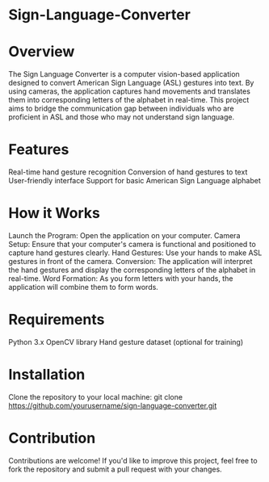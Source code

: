 # Sign-Language-Converter

# Overview
The Sign Language Converter is a computer vision-based application designed to convert American Sign Language (ASL) gestures into text. By using cameras, the application captures hand movements and translates them into corresponding letters of the alphabet in real-time. This project aims to bridge the communication gap between individuals who are proficient in ASL and those who may not understand sign language.

# Features
Real-time hand gesture recognition
Conversion of hand gestures to text
User-friendly interface
Support for basic American Sign Language alphabet

# How it Works
Launch the Program: Open the application on your computer.
Camera Setup: Ensure that your computer's camera is functional and positioned to capture hand gestures clearly.
Hand Gestures: Use your hands to make ASL gestures in front of the camera.
Conversion: The application will interpret the hand gestures and display the corresponding letters of the alphabet in real-time.
Word Formation: As you form letters with your hands, the application will combine them to form words.

# Requirements
Python 3.x
OpenCV library
Hand gesture dataset (optional for training)


# Installation
Clone the repository to your local machine:
git clone https://github.com/yourusername/sign-language-converter.git

# Contribution
Contributions are welcome! If you'd like to improve this project, feel free to fork the repository and submit a pull request with your changes.
